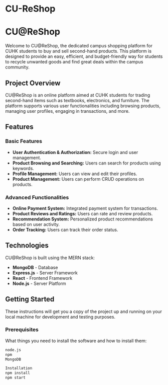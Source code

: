 # CU-ReShop
# CU@ReShop

Welcome to CU@ReShop, the dedicated campus shopping platform for CUHK students to buy and sell second-hand products. This platform is designed to provide an easy, efficient, and budget-friendly way for students to recycle unwanted goods and find great deals within the campus community.

## Project Overview

CU@ReShop is an online platform aimed at CUHK students for trading second-hand items such as textbooks, electronics, and furniture. The platform supports various user functionalities including browsing products, managing user profiles, engaging in transactions, and more.

## Features

### Basic Features

- **User Authentication & Authorization:** Secure login and user management.
- **Product Browsing and Searching:** Users can search for products using keywords.
- **Profile Management:** Users can view and edit their profiles.
- **Product Management:** Users can perform CRUD operations on products.

### Advanced Functionalities

- **Online Payment System:** Integrated payment system for transactions.
- **Product Reviews and Ratings:** Users can rate and review products.
- **Recommendation System:** Personalized product recommendations based on user activity.
- **Order Tracking:** Users can track their order status.

## Technologies

CU@ReShop is built using the MERN stack:
- **MongoDB** - Database
- **Express.js** - Server Framework
- **React** - Frontend Framework
- **Node.js** - Server Platform

## Getting Started

These instructions will get you a copy of the project up and running on your local machine for development and testing purposes.

### Prerequisites

What things you need to install the software and how to install them:

```bash
node.js
npm
MongoDB

Installation
npm install
npm start
